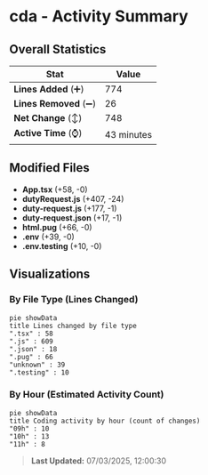 # cda - Activity Summary 

## Overall Statistics

| Stat                   | Value                                                             |
| ---------------------- | ----------------------------------------------------------------- |
| **Lines Added** (➕)   | 774                                          |
| **Lines Removed** (➖) | 26                                        |
| **Net Change** (↕)    | 748                |
| **Active Time** (⌚)   | 43 minutes |


## Modified Files
- **App.tsx** (+58, -0)
- **dutyRequest.js** (+407, -24)
- **duty-request.js** (+177, -1)
- **duty-request.json** (+17, -1)
- **html.pug** (+66, -0)
- **.env** (+39, -0)
- **.env.testing** (+10, -0)

## Visualizations

### By File Type (Lines Changed)

```mermaid
pie showData
title Lines changed by file type
".tsx" : 58
".js" : 609
".json" : 18
".pug" : 66
"unknown" : 39
".testing" : 10
```

### By Hour (Estimated Activity Count)

```mermaid
pie showData
title Coding activity by hour (count of changes)
"09h" : 10
"10h" : 13
"11h" : 8
```


> **Last Updated:** 07/03/2025, 12:00:30